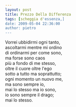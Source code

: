 ```yaml
---
layout: post
title: Prezzo Della Differenza
tags: [scheggia d'essenza,]
date: 2009-05-04 22:36:00
author: pietro
---
```

Vorrei ubbidirmi ogni tanto,<br/>ascoltarmi mentre mi ordino<br/>di ordinarmi per come sono,<br/>ma forse sono caos<br/>più a fondo di me stesso,<br/>oltre il cuore oltre l'ego<br/>sotto a tutto ma soprattutto;<br/>ogni momento un nuovo me,<br/>ma sono sempre io,<br/>mai lo stesso ma io sono,<br/>io sono sempre il drago;<br/>mai lo stesso.
